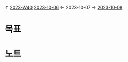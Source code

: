 
↑ [2023-W40](2023-W40.md)
[2023-10-06](2023-10-06.md) ← 2023-10-07 → [2023-10-08](2023-10-08.md)


# 목표



# 노트




